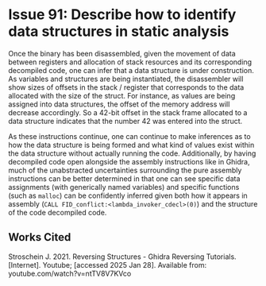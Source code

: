 # Issue 91: Describe how to identify data structures in static analysis

Once the binary has been disassembled, given the movement of data between registers and  allocation of stack resources and its corresponding decompiled code, one can infer that a data structure is under construction. As variables and structures are being instantiated, the disassembler will show sizes of offsets in the stack / register that corresponds to the data allocated with the size of the struct. For instance, as values are being assigned into data structures, the offset of the memory address will decrease accordingly. So a 42-bit offset in the stack frame allocated to a data structure indicates that the number 42 was entered into the struct. 

As these instructions continue, one can continue to make inferences as to how the data structure is being formed and what kind of values exist within the data structure without actually running the code. Additionally, by having decompiled code open alongside the assembly instructions like in Ghidra, much of the unabstracted uncertainties surrounding the pure assembly instructions can be better determined in that one can see specific data assignments (with generically named variables) and specific functions (such as `malloc`) can be confidently inferred given both how it appears in assembly (`CALL FID_conflict:<lambda_invoker_cdecl>(0)`) and the structure of the code decompiled code.   

## Works Cited
Stroschein J. 2021. Reversing Structures - Ghidra Reversing Tutorials. [Internet]. Youtube; [accessed 2025 Jan 28]. Available from: youtube.com/watch?v=ntTV8V7KVco